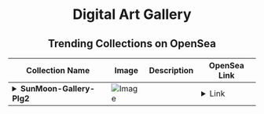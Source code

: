 <div align="center">

# Digital Art Gallery

## Trending Collections on OpenSea

| Collection Name                       | Image                                                                                     | Description                       | OpenSea Link                                                                                          |
|---------------------------------------|-------------------------------------------------------------------------------------------|-----------------------------------|--------------------------------------------------------------------------------------------------------|
| **<details><summary>SunMoon-Gallery-Plg2</summary></details>** | ![Image](https://i.seadn.io/s/raw/files/ab9d586d9634064c4c78205a8fa64f43.png?w=500&auto=format?w=200&auto=format) |  | <details><summary>Link</summary>[SunMoon-Gallery-Plg2](https://opensea.io/collection/sunmoon-gallery-plg2)</details> |

</div>